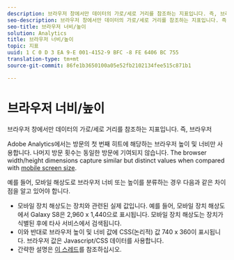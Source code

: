 ```yaml
---
description: 브라우저 창에서만 데이터의 가로/세로 거리를 참조하는 지표입니다. 즉, 브라우저
seo-description: 브라우저 창에서만 데이터의 가로/세로 거리를 참조하는 지표입니다. 즉, 브라우저
seo-title: 브라우저 너비/높이
solution: Analytics
title: 브라우저 너비/높이
topic: 지표
uuid: 1 C 0 D 3 EA 9-E 001-4152-9 BFC -8 FE 6406 BC 755
translation-type: tm+mt
source-git-commit: 86fe1b3650100a05e52fb2102134fee515c871b1

---
```



# 브라우저 너비/높이

브라우저 창에서만 데이터의 가로/세로 거리를 참조하는 지표입니다. 즉, 브라우저

Adobe Analytics에서는 방문의 첫 번째 히트에 해당하는 브라우저 높이 및 너비만 사용합니다. 나머지 방문 횟수는 동일한 방문에 기여되지 않습니다.
The browser width/height dimensions capture similar but distinct values when compared with [mobile screen size](../../../components/c-variables/dimensionslist/reports-mobile.md#topic_D306EA4558194488AC47A45B9C570150).

예를 들어, 모바일 해상도로 브라우저 너비 또는 높이를 분류하는 경우 다음과 같은 차이점을 알고 있어야 합니다.

* 모바일 장치 해상도는 장치와 관련된 실제 값입니다. 예를 들어, 모바일 장치 해상도에서 Galaxy S8은 2,960 x 1,440으로 표시됩니다. 모바일 장치 해상도는 장치가 식별된 후에 타사 서비스에서 검색됩니다.
* 이와 반대로 브라우저 높이 및 너비 값에 CSS(논리적) 값 740 x 360이 표시됩니다. 브라우저 값은 Javascript/CSS 데이터를 사용합니다.
* 간략한 설명은 [이 스레드](https://stackoverflow.com/questions/8785643/what-exactly-is-device-pixel-ratio)를 참조하십시오.

